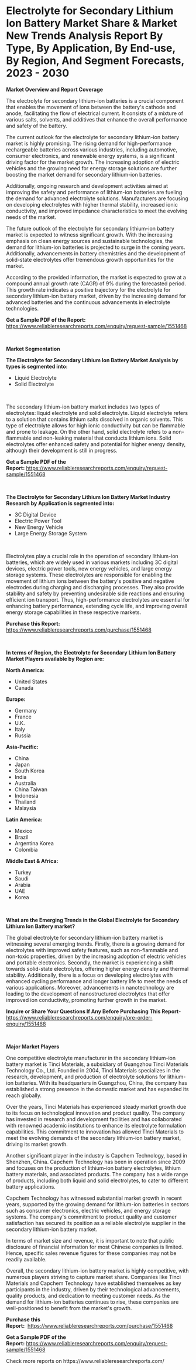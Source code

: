<p><h1>Electrolyte for Secondary Lithium Ion Battery Market Share & Market New Trends Analysis Report By Type, By Application, By End-use, By Region, And Segment Forecasts, 2023 - 2030</h1></p><p><strong>Market Overview and Report Coverage</strong></p>
<p><p>The electrolyte for secondary lithium-ion batteries is a crucial component that enables the movement of ions between the battery's cathode and anode, facilitating the flow of electrical current. It consists of a mixture of various salts, solvents, and additives that enhance the overall performance and safety of the battery.</p><p>The current outlook for the electrolyte for secondary lithium-ion battery market is highly promising. The rising demand for high-performance rechargeable batteries across various industries, including automotive, consumer electronics, and renewable energy systems, is a significant driving factor for the market growth. The increasing adoption of electric vehicles and the growing need for energy storage solutions are further boosting the market demand for secondary lithium-ion batteries.</p><p>Additionally, ongoing research and development activities aimed at improving the safety and performance of lithium-ion batteries are fueling the demand for advanced electrolyte solutions. Manufacturers are focusing on developing electrolytes with higher thermal stability, increased ionic conductivity, and improved impedance characteristics to meet the evolving needs of the market.</p><p>The future outlook of the electrolyte for secondary lithium-ion battery market is expected to witness significant growth. With the increasing emphasis on clean energy sources and sustainable technologies, the demand for lithium-ion batteries is projected to surge in the coming years. Additionally, advancements in battery chemistries and the development of solid-state electrolytes offer tremendous growth opportunities for the market.</p><p>According to the provided information, the market is expected to grow at a compound annual growth rate (CAGR) of 9% during the forecasted period. This growth rate indicates a positive trajectory for the electrolyte for secondary lithium-ion battery market, driven by the increasing demand for advanced batteries and the continuous advancements in electrolyte technologies.</p></p>
<p><strong>Get a Sample PDF of the Report:</strong> <a href="https://www.reliableresearchreports.com/enquiry/request-sample/1551468">https://www.reliableresearchreports.com/enquiry/request-sample/1551468</a></p>
<p>&nbsp;</p>
<p><strong>Market Segmentation</strong></p>
<p><strong>The Electrolyte for Secondary Lithium Ion Battery Market Analysis by types is segmented into:</strong></p>
<p><ul><li>Liquid Electrolyte</li><li>Solid Electrolyte</li></ul></p>
<p>&nbsp;</p>
<p><p>The secondary lithium-ion battery market includes two types of electrolytes: liquid electrolyte and solid electrolyte. Liquid electrolyte refers to a solution that contains lithium salts dissolved in organic solvents. This type of electrolyte allows for high ionic conductivity but can be flammable and prone to leakage. On the other hand, solid electrolyte refers to a non-flammable and non-leaking material that conducts lithium ions. Solid electrolytes offer enhanced safety and potential for higher energy density, although their development is still in progress.</p></p>
<p><strong>Get a Sample PDF of the Report:</strong>&nbsp;<a href="https://www.reliableresearchreports.com/enquiry/request-sample/1551468">https://www.reliableresearchreports.com/enquiry/request-sample/1551468</a></p>
<p>&nbsp;</p>
<p><strong>The Electrolyte for Secondary Lithium Ion Battery Market Industry Research by Application is segmented into:</strong></p>
<p><ul><li>3C Digital Device</li><li>Electric Power Tool</li><li>New Energy Vehicle</li><li>Large Energy Storage System</li></ul></p>
<p>&nbsp;</p>
<p><p>Electrolytes play a crucial role in the operation of secondary lithium-ion batteries, which are widely used in various markets including 3C digital devices, electric power tools, new energy vehicles, and large energy storage systems. These electrolytes are responsible for enabling the movement of lithium ions between the battery's positive and negative electrodes during charging and discharging processes. They also provide stability and safety by preventing undesirable side reactions and ensuring efficient ion transport. Thus, high-performance electrolytes are essential for enhancing battery performance, extending cycle life, and improving overall energy storage capabilities in these respective markets.</p></p>
<p><strong>Purchase this Report:</strong>&nbsp; <a href="https://www.reliableresearchreports.com/purchase/1551468">https://www.reliableresearchreports.com/purchase/1551468</a></p>
<p>&nbsp;</p>
<p><strong>In terms of Region, the Electrolyte for Secondary Lithium Ion Battery Market Players available by Region are:</strong></p>
<p>
    <p> <strong> North America: </strong>
        <ul>
            <li>United States</li>
            <li>Canada</li>
        </ul>
        </p> 
    <p> <strong> Europe: </strong>
        <ul>
            <li>Germany</li>
            <li>France</li>
            <li>U.K.</li>
            <li>Italy</li>
            <li>Russia</li>
        </ul>
        </p> 
    <p> <strong> Asia-Pacific: </strong>
        <ul>
            <li>China</li>
            <li>Japan</li>
            <li>South Korea</li>
            <li>India</li>
            <li>Australia</li>
            <li>China Taiwan</li>
            <li>Indonesia</li>
            <li>Thailand</li>
            <li>Malaysia</li>
        </ul>
        </p> 
    <p> <strong> Latin America: </strong>
        <ul>
            <li>Mexico</li>
            <li>Brazil</li>
            <li>Argentina Korea</li>
            <li>Colombia</li>
        </ul>
        </p> 
    <p> <strong> Middle East & Africa: </strong>
        <ul>
            <li>Turkey</li>
            <li>Saudi</li>
            <li>Arabia</li>
            <li>UAE</li>
            <li>Korea</li>
        </ul>
    </p>
    </p>
<p>&nbsp;</p>
<p><strong>What are the Emerging Trends in the Global Electrolyte for Secondary Lithium Ion Battery market?</strong></p>
<p><p>The global electrolyte for secondary lithium-ion battery market is witnessing several emerging trends. Firstly, there is a growing demand for electrolytes with improved safety features, such as non-flammable and non-toxic properties, driven by the increasing adoption of electric vehicles and portable electronics. Secondly, the market is experiencing a shift towards solid-state electrolytes, offering higher energy density and thermal stability. Additionally, there is a focus on developing electrolytes with enhanced cycling performance and longer battery life to meet the needs of various applications. Moreover, advancements in nanotechnology are leading to the development of nanostructured electrolytes that offer improved ion conductivity, promoting further growth in the market.</p></p>
<p><strong>Inquire or Share Your Questions If Any Before Purchasing This Report</strong>- <a href="https://www.reliableresearchreports.com/enquiry/pre-order-enquiry/1551468">https://www.reliableresearchreports.com/enquiry/pre-order-enquiry/1551468</a></p>
<p>&nbsp;</p>
<p><strong>Major Market Players</strong></p>
<p><p>One competitive electrolyte manufacturer in the secondary lithium-ion battery market is Tinci Materials, a subsidiary of Guangzhou Tinci Materials Technology Co., Ltd. Founded in 2004, Tinci Materials specializes in the research, development, and production of electrolyte solutions for lithium-ion batteries. With its headquarters in Guangzhou, China, the company has established a strong presence in the domestic market and has expanded its reach globally.</p><p>Over the years, Tinci Materials has experienced steady market growth due to its focus on technological innovation and product quality. The company has invested in research and development facilities and has collaborated with renowned academic institutions to enhance its electrolyte formulation capabilities. This commitment to innovation has allowed Tinci Materials to meet the evolving demands of the secondary lithium-ion battery market, driving its market growth.</p><p>Another significant player in the industry is Capchem Technology, based in Shenzhen, China. Capchem Technology has been in operation since 2009 and focuses on the production of lithium-ion battery electrolytes, lithium battery materials, and associated products. The company has a wide range of products, including both liquid and solid electrolytes, to cater to different battery applications.</p><p>Capchem Technology has witnessed substantial market growth in recent years, supported by the growing demand for lithium-ion batteries in sectors such as consumer electronics, electric vehicles, and energy storage systems. The company's commitment to product quality and customer satisfaction has secured its position as a reliable electrolyte supplier in the secondary lithium-ion battery market.</p><p>In terms of market size and revenue, it is important to note that public disclosure of financial information for most Chinese companies is limited. Hence, specific sales revenue figures for these companies may not be readily available.</p><p>Overall, the secondary lithium-ion battery market is highly competitive, with numerous players striving to capture market share. Companies like Tinci Materials and Capchem Technology have established themselves as key participants in the industry, driven by their technological advancements, quality products, and dedication to meeting customer needs. As the demand for lithium-ion batteries continues to rise, these companies are well-positioned to benefit from the market's growth.</p></p>
<p><strong>Purchase this Report:</strong>&nbsp;&nbsp;<a href="https://www.reliableresearchreports.com/purchase/1551468">https://www.reliableresearchreports.com/purchase/1551468</a></p>
<p></p>
<p><strong>Get a Sample PDF of the Report:</strong>&nbsp;<a href="https://www.reliableresearchreports.com/enquiry/request-sample/1551468">https://www.reliableresearchreports.com/enquiry/request-sample/1551468</a></p>
<p>Check more reports on https://www.reliableresearchreports.com/</p>